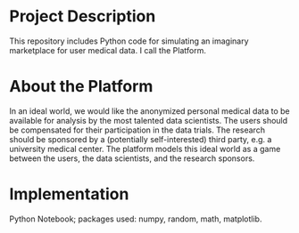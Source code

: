 # Project Description

This repository includes Python code for simulating an imaginary marketplace for user medical data. I call the Platform.

# About the Platform

In an ideal world, we would like the anonymized personal medical data to be available for analysis by the most talented data scientists. The users should be compensated for their participation in the data trials. The research should be sponsored by a (potentially self-interested) third party, e.g. a university medical center. The platform models this ideal world as a game between the users, the data scientists, and the research sponsors. 

# Implementation

Python Notebook; packages used: numpy, random, math, matplotlib.
